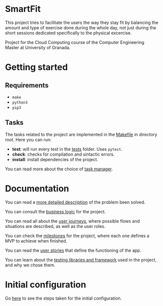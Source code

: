 # SmartFit

This project tries to facilitate the users the way they stay fit by balancing the amount and type of exercise done during the whole day, not just during the short sessions dedicated specifically to the physical excercise.

Project for the Cloud Computing course of the Computer Engineering Master at University of Granada.

# Getting started

## Requirements

- `make`
- `python3`
- `pip3`

## Tasks

The tasks related to the project are implemented in the [Makefile](https://github.com/marcos-toranzo/SmartFit/blob/main/Makefile) in directory root. Here you can run:

- **test**: will run every test in the [tests](https://github.com/marcos-toranzo/SmartFit/tree/main/tests) folder. Uses `pytest`.
- **check**: checks for compilation and sintactic errors.
- **install**: install dependencies of the project.

You can read more about the choice of [task manager](docs/task_manager.md).

# Documentation

You can read a [more detailed description](docs/description.md) of the problem been solved.

You can consult the [business logic](docs/business_logic.md) for the project.

You can read all about the [user journeys](docs/user_journeys.md), where possible flows and situations are described, as well as the user roles.

You can check the [milestones](docs/milestones.md) for the project, where each one defines a MVP to achieve when finished.

You can read the [user stories](docs/user_stories.md) that define the functioning of the app.

You can learn about the [testing libraries and framework](docs/testing_framework.md) used in the project, and why we chose them.

# Initial configuration

Go [here](docs/initial_configuration.md) to see the steps taken for the initial configuration.
